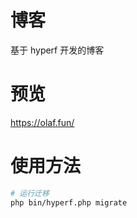 # 博客
 基于 hyperf 开发的博客

# 预览
https://olaf.fun/

# 使用方法
```bash
# 运行迁移
php bin/hyperf.php migrate
```
